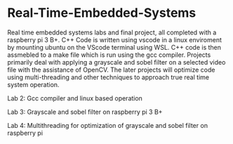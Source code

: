 # Real-Time-Embedded-Systems

Real time embedded systems labs and final project, all completed with a raspberry pi 3 B+. C++ Code is written using vscode in a linux enviroment by mounting ubuntu on the VScode terminal using WSL. C++ code is then assmebled to a make file which is run using the gcc compiler. Projects primarily deal with applying a grayscale and sobel filter on a selected video file with the assistance of OpenCV. The later projects will optimize code using multi-threading and other techniques to approach true real time system operation.

Lab 2: Gcc compiler and linux based operation

Lab 3: Grayscale and sobel filter on raspberry pi 3 B+

Lab 4: Multithreading for optimization of grayscale and sobel filter on raspberry pi
